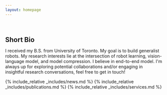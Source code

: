 ```yaml
---
layout: homepage
---
```


<h1 id="about-me"></h1>

<h2 style="margin: 60px 0px 10px;">Short Bio</h2>

I received my B.S. from University of Toronto. My goal is to build generalist robots. My research interests lie at the intersection of robot learning, vision-language model, and model compression. I believe in end-to-end model. I'm always up for exploring potential collaborations and/or engaging in insightful research conversations, feel free to get in touch!

{% include_relative _includes/news.md %}
{% include_relative _includes/publications.md %}
{% include_relative _includes/services.md %}


